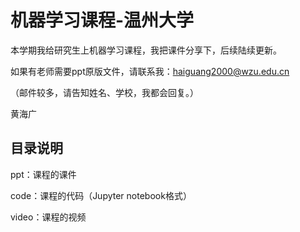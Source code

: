 
# 机器学习课程-温州大学

本学期我给研究生上机器学习课程，我把课件分享下，后续陆续更新。

如果有老师需要ppt原版文件，请联系我：haiguang2000@wzu.edu.cn

（邮件较多，请告知姓名、学校，我都会回复。）

黄海广

## 目录说明

ppt：课程的课件

code：课程的代码（Jupyter notebook格式）

video：课程的视频

